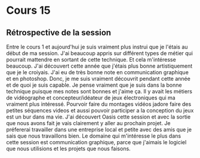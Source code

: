 # Cours 15
## Rétrospective de la session

Entre le cours 1 et aujourd'hui je suis vraiment plus instrui que je l'étais au début de ma session. J'ai beaucoup appris sur différent types de métier qui pourrait mattendre en sortant de cette technique. Et cela m'intéresse beaucoup. J'ai découvert cette année que j'étais plus bonne artistiquement que je le croiyais. J'ai eu de très bonne note en communication graphique et en photoshop. Donc, je me suis vraiment découvrit pendant cette année et de quoi je suis capable. Je pense vraiment que je suis dans la bonne technique puisque mes notes sont bonnes et j'aime ça. Il y avait les métiers de vidéographe et concepteur/idéateur de jeux électroniques qui ma vraiment plus intéressé. Pourvoir faire du montages vidéos jadore faire des petites séquences videos et aussi pouvoir participer a la conception du jeux est un bur dans ma vie. J'ai découvert Oasis cette session et avec la sortie que nous avons fait je vais clairement y aller au prochain projet. Je préfererai travailler dans une entreprise local et petite avec des amis que je sais que nous travaillons bien. Le domaine qui m'intéresse le plus dans cette session est communication graphique, parce que j'aimais le logiciel que nous utilisions et les projets que nous faisons.
